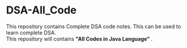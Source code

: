 # DSA-All_Code
This repository contains Complete DSA code notes. This can be used to learn complete DSA.<br>
This repository will contains <b>"All Codes in Java Language" </b>.
